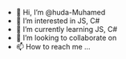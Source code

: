 - 👋 Hi, I’m @huda-Muhamed
- 👀 I’m interested in JS, C#
- 🌱 I’m currently learning JS, C#
- 💞️ I’m looking to collaborate on 
- 📫 How to reach me ...

<!---
huda-Muhamed/huda-Muhamed is a ✨ special ✨ repository because its `README.md` (this file) appears on your GitHub profile.
You can click the Preview link to take a look at your changes.
--->
